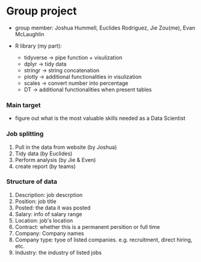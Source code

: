 # Group project
  
  - group member: Joshua Hummell, Euclides Rodriguez, Jie Zou(me), Evan McLaughlin
  - R library (my part):
  
      * tidyverse -> pipe function + visulization
      * dplyr -> tidy data
      * stringr -> string concatenation
      * plotly -> additional functionalities in visulization
      * scales -> convert number into percentage
      * DT -> additional functionalities when present tables

### Main target
  
  - figure out what is the most valuable skills needed as a Data Scientist

### Job splitting

  1. Pull in the data from website (by Joshua)
  2. Tidy data (by Euclides)
  3. Perform analysis (by Jie & Even)
  4. create report (by teams)

### Structure of data 

  1. Description: job descrption
  2. Position: job title
  3. Posted: the data it was posted
  4. Salary: info of salary range
  5. Location: job's location
  6. Contract: whether this is a permanent persition or full time
  7. Company: Company names
  8. Company type: tyoe of listed companies. e.g. recruitment, direct hiring, etc.
  9. Industry: the industry of listed jobs
